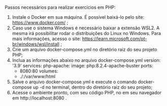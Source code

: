 Passos necessários para realizar exercícios em PHP:
1. Instale o Docker em sua máquina. É possível baixá-lo pelo site:  https://www.docker.com/ ;
2. Caso use o sistema Windows é necessário baixar a extensão WSL2. A mesma irá possibilitar rodar o distribuições do Linux no Windows. Para mais informações, acesso o site: https://learn.microsoft.com/pt-br/windows/wsl/install ;
3. Crie um arquivo docker-compose.yml no diretório raiz do seu projeto PHP;
4. Inclua as informações abaixo no arquivo docker-compose.yml
version: '3.9'
services:
  php-apache:
    image: php:8.2.4-apache-buster
    ports:
      - 8080:80
    volumes: 
      - ./:/var/www/html
5. Salve o arquivo docker-compose.yml e execute o comando docker-compose up -d no terminal, dentro do diretório raiz do seu projeto;
6. Acesse o ambiente pronto, com seu código PHP, no em seu navegador em  http://localhost:8080 .